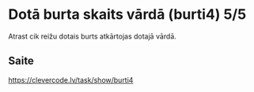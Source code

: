 # Dotā burta skaits vārdā (burti4) 5/5
Atrast cik reižu dotais burts atkārtojas dotajā vārdā.
## Saite
https://clevercode.lv/task/show/burti4